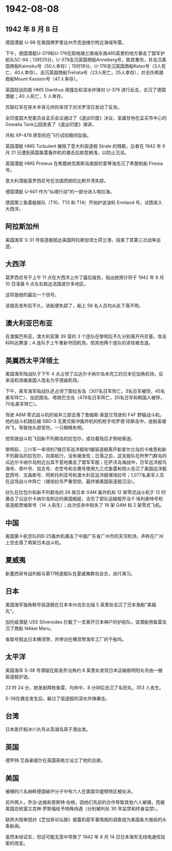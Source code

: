 # 1942-08-08

## 1942 年 8 月 8 日

德国潜艇 U-98 在美国佛罗里达州杰克逊维尔附近海域布雷。

下午，德国潜艇U-379和U-176在距格陵兰南端东南485英里的地方袭击了盟军护航队SC-94；13时25分，U-379击沉英国商船Anneberg号，致其重伤，并击沉美国商船Kaimoku号（50人幸存）；15时18分，U-176击沉英国商船Kelso号（3人死亡，40人幸存），击沉英国商船Trehata号（23人死亡，25人幸存），并击伤希腊商船Mount
Kassion号（47人幸存）。

英国轻巡防舰 HMS Dianthus 用撞击和深水炸弹对 U-379
进行反击，击沉了德国潜艇；40 人死亡，5 人幸存。

苏联红军在铁木辛哥元帅的率领下对沃罗涅日发动了反攻。

全印度国大党委员会孟买会议通过了《退出印度》决议，圣雄甘地在孟买市中心的Gowalia
Tank公园发表了《退出印度》演讲。

共和 XP-47B 原型机在飞行试验期间坠毁。

英国潜艇 HMS Turbulent 摧毁了意大利驱逐舰 Strale 的残骸，后者在 1942 年
6 月 21 日遭到英国鱼雷轰炸机的袭击后故意搁浅，以防止沉没。

英国潜艇 HMS Proteus 在希腊纳克索斯岛南部的爱琴海击沉了希腊帆船 Firesia
号。

意大利潜艇莫罗西尼号在法国西部的比斯开湾失踪。

德国潜艇 U-601 作为"仙境行动"的一部分进入喀拉海。

德国第三鱼雷艇舰队（T10、T13 和 T14）开始护送油轮 Ermland
号，试图突入大西洋。

## 阿拉斯加州

美国海军 S-31
号驱逐舰抵达美国阿拉斯加领土荷兰港，结束了其第三次战争巡逻。

## 大西洋

莫罗西尼号于上午 11 点在大西洋上作了最后报告，指出她预计将于 1942 年 8
月 10 日凌晨 6 点左右抵达法国波尔多地区。

这将是她的最后一个信号。

该报告发布后不久，该船便失踪了，船上 58 名人员均从此下落不明。

## 澳大利亚巴布亚

在澳属巴布亚，澳大利亚第 39 营的 3
个连队在黎明后不久分别离开丹尼基，攻击科科达赛道；A
连队于上午重新夺回机场，但其他两个连队的进攻被击退。

## 英属西太平洋领土

美国海军陆战队于下午 4
点占领了瓜达尔卡纳尔岛未完工的日本伦加角机场，后来该机场被美国人改名为亨德森机场。

下午，美军海军陆战队还占领了图拉吉岛（307名日军阵亡，3名日军被俘，45名美军阵亡）、加武图岛、塔南巴戈岛（476名日军阵亡，20名日军和韩国人被俘，70名美军阵亡）。

驾驶 A6M 零式战斗机的坂井三郎击落了詹姆斯·索瑟兰驾驶的 F4F
野猫战斗机。他的战斗机随后被 SBD-3
无畏式俯冲轰炸机的机枪手哈罗德·琼斯击中，座舱盖被炸飞，导致他头部受伤，一只眼睛失明。

他驾驶战斗机飞回新不列颠岛的拉包尔，成功着陆后才倒地昏迷。

黎明前，三川军一率领的7艘日军巡洋舰和1艘驱逐舰离开新爱尔兰岛的卡维恩和新不列颠岛的拉包尔，向南航行，没有被发现；日落之后，这支舰队在所罗门群岛的瓜达尔卡纳尔岛附近出其不意地袭击了盟军军舰；在萨沃岛海战中，日军巡洋舰鸟海号、青叶号、加古号、衣笠号和古鹰号使用九三式鱼雷和炮火击沉了美国巡洋舰昆西号、文森斯号、阿斯托利亚号和澳大利亚巡洋舰堪培拉号；1,077名美军人员在这场战斗中阵亡（堪培拉号严重受损，最终被美国驱逐舰沉没）。

驻扎在拉包尔和新不列颠岛的 26 架日本 G4M 轰炸机和 12 架零式战斗机于 12
时袭击了瓜达尔卡纳尔岛附近的美国舰艇，击伤了部队运输舰乔治·F·埃利奥特号和驱逐舰贾维斯号（14
人丧生）；此次任务中损失了 18 架 G4M 和 2 架零式飞机。

## 中国

美国第十航空队的B-25轰炸机袭击了中国广东省广州市的天河机场，声称在广州上空击落了两架日本战斗机。

## 夏威夷

新墨西哥号战列舰与第17特遣舰队在夏威夷群岛会合，进行演习。

## 日本

美国海军独角鲸号驱逐舰在日本本州岛东北端 5
英里处击沉了日本渔船"美福丸"。

加托级潜艇 USS Silversides
拦截了一支离开日本神户的护航队。该潜艇用鱼雷击沉了商船 Nikkei Maru。

香取号抵达日本横须贺，并停泊在横须贺海军工厂的干船坞。

## 太平洋

美国海军 S-38 号潜艇在距圣乔治角约 8
英里处发现日本运输舰明阳丸号由一艘驱逐舰护送。

23 时 24 分，她发射两枚鱼雷，均命中，8 分钟后击沉了名阳丸，353 人丧生。

S-38在袭击发生后，躲过了驱逐舰的深水炸弹袭击。

## 台湾

日本医疗船冰川丸号从澎湖岛真子港出发。

## 英国

德怀特·艾森豪威尔在英国英格兰设立了他的总部。

## 美国

被捕的八名纳粹德国破坏分子中有六人在美国华盛顿特区被处决。

另外两人，乔治·达施和恩斯特·伯格，因他们先前的合作导致其他六人被捕，而被美国总统富兰克林·罗斯福给予特殊待遇（分别被判处
30 年监禁和终身监禁）。

联邦大陪审团对《芝加哥论坛报》披露机密军事情报的调查成为美国各大报纸的头条新闻。

虽然未经证实，但这可能无意中导致了 1942 年 8 月 14
日日本海军无线电通信加密的改变。

